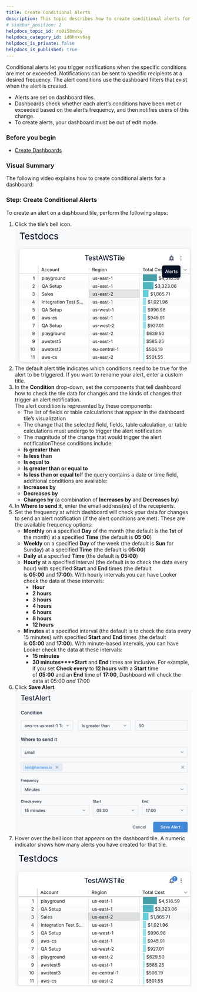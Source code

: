 ```yaml
---
title: Create Conditional Alerts
description: This topic describes how to create conditional alerts for your dashboards.
# sidebar_position: 2
helpdocs_topic_id: ro0i58mvby
helpdocs_category_id: id0hnxv6sg
helpdocs_is_private: false
helpdocs_is_published: true
---
```


Conditional alerts let you trigger notifications when the specific conditions are met or exceeded. Notifications can be sent to specific recipients at a desired frequency. The alert conditions use the dashboard filters that exist when the alert is created.

* Alerts are set on dashboard tiles.
* Dashboards check whether each alert’s conditions have been met or exceeded based on the alert’s frequency, and then notifies users of this change.
* To create alerts, your dashboard must be out of edit mode.

### Before you begin

* [Create Dashboards](create-dashboards.md)

### Visual Summary

The following video explains how to create conditional alerts for a dashboard:

### Step: Create Conditional Alerts

To create an alert on a dashboard tile, perform the following steps:

1. Click the tile’s bell icon.![](./static/create-conditional-alerts-16.png)
2. The default alert title indicates which conditions need to be true for the alert to be triggered. If you want to rename your alert, enter a custom title.
3. In the **Condition** drop-down, set the components that tell dashboard how to check the tile data for changes and the kinds of changes that trigger an alert notification.  
The alert condition is represented by these components:
	* The list of fields or table calculations that appear in the dashboard tile’s visualization
	* The change that the selected field, fields, table calculation, or table calculations must undergo to trigger the alert notification
	* The magnitude of the change that would trigger the alert notificationThese conditions include:
	* **Is greater than**
	* **Is less than**
	* **Is equal to**
	* **Is greater than or equal to**
	* **Is less than or equal to**If the query contains a date or time field, additional conditions are available:
	* **Increases by**
	* **Decreases by**
	* **Changes by** (a combination of **Increases by** and **Decreases by**)
4. In **Where to send it**, enter the email address(es) of the recepients.
5. Set the frequency at which dashboard will check your data for changes to send an alert notification (if the alert conditions are met). These are the available frequency options:
	* **Monthly** on a specified **Day** of the month (the default is the **1st** of the month) at a specified **Time** (the default is **05:00**)
	* **Weekly** on a specified **Day** of the week (the default is **Sun** for Sunday) at a specified **Time** (the default is **05:00**)
	* **Daily** at a specified **Time** (the default is **05:00**)
	* **Hourly** at a specified interval (the default is to check the data every hour) with specified **Start** and **End** times (the default is **05:00** and **17:00**). With hourly intervals you can have Looker check the data at these intervals:
		+ **Hour**
		+ **2 hours**
		+ **3 hours**
		+ **4 hours**
		+ **6 hours**
		+ **8 hours**
		+ **12 hours**
	* **Minutes** at a specified interval (the default is to check the data every 15 minutes) with specified **Start** and **End** times (the default is **05:00** and **17:00**). With minute-based intervals, you can have Looker check the data at these intervals:
		+ **15 minutes**
		+ **30 minutes****Start** and **End** times are inclusive. For example, if you set **Check every** to **12 hours** with a **Start** time of **05:00** and an **End** time of **17:00**, Dashboard will check the data at 05:00 *and* 17:00
6. Click **Save Alert**.![](./static/create-conditional-alerts-17.png)
7. Hover over the bell icon that appears on the dashboard tile. A numeric indicator shows how many alerts you have created for that tile.![](./static/create-conditional-alerts-18.png)


